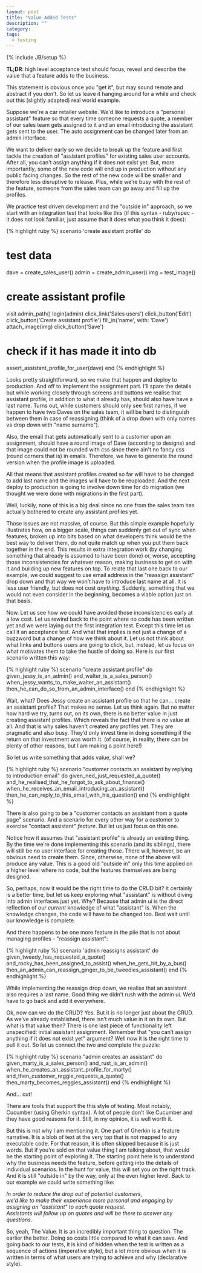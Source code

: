 ```yaml
---
layout: post
title: "Value Added Tests"
description: ""
category: 
tags:
  - testing
---
```

{% include JB/setup %}


**TL;DR**: high level acceptance test should focus, reveal and describe the value that a feature adds to the business.

This statement is obvious once you "get it", but may sound remote and abstract if you don't. So let us leave it hanging around for a while and check out this (slightly adapted) real world example.

Suppose we're a car retailer website. We'd like to introduce a "personal assistant" feature so that every time someone requests a quote, a member of our sales team gets assigned to it and an email introducing the assistant gets sent to the user. The auto assignment can be changed later from an admin interface.

We want to deliver early so we decide to break up the feature and first tackle the creation of "assistant profiles" for existing sales user accounts. After all, you can't assign anything if it does not exist yet. But, more importantly, some of the new code will end up in production without any public facing changes. So the rest of the new code will be smaller and therefore less disruptive to release. Plus, while we’re busy with the rest of the feature, someone from the sales team can go away and fill up the profiles.

We practice test driven development and the "outside in" approach, so we start with an integration test that looks like this (if this syntax - ruby/rspec - it does not look familiar, just assume that it does what you think it does):

{% highlight ruby %}
scenario 'create assistant profile' do
  # test data
  dave = create_sales_user()
  admin = create_admin_user()
  img = test_image()

  # create assistant profile
  visit admin_path()
  login(admin)
  click_link('Sales users')
  click_button('Edit')
  click_button('Create assistant profile')
  fill_in('name', with: 'Dave')
  attach_image(img)
  click_button('Save')

  # check if it has made it into db
  assert_assistant_profile_for_user(dave)
end
{% endhighlight %}


Looks pretty straightforward, so we make that happen and deploy to production. And off to implement the assignment part. I’ll spare the details but while working closely through screens and buttons we realise that assistant profile, in addition to what it already has, should also have have a last name. Turns out, while customers should only see first names, if we happen to have two Daves on the sales team, it will be hard to distinguish between them in case of reassigning (think of a drop down with only names vs drop down with "name surname").


Also, the email that gets automatically sent to a customer upon an assignment, should have a round image of Dave (according to designs) and that image could not be rounded with css since there ain't no fancy css (round corners that is) in emails. Therefore, we have to generate the round version when the profile image is uploaded.

All that means that assistant profiles created so far will have to be changed to add last name and the images will have to be reuploaded. And the next deploy to production is going to involve down time for db migration (we thought we were done with migrations in the first part).

Well, luckily, none of this is a big deal since no one from the sales team has actually bothered to create any assistant profiles yet.

Those issues are not massive, of course. But this simple example hopefully illustrates how, on a bigger scale, things can suddenly get out of sync when features, broken up into bits based on what developers think would be the best way to deliver them, do not quite match up when you put them back together in the end. This results in extra integration work  (by changing something that already is assumed to have been done) or, worse, accepting those inconsistencies for whatever reason, making business to get on with it and building up new features on top. To relate that last one back to our example, we could suggest to use email address in the “reassign assistant” drop down and that way we won’t have to introduce last name at all. It is less user friendly, but does not cost _anything_. Suddenly, something that we would not even consider in the beginning, becomes a viable option just on that basis.

Now. Let us see how we could have avoided those inconsistencies early at a low cost. Let us rewind back to the point where no code has been written yet and we were laying out the first integration test. Except this time let us call it an acceptance test. And what that implies is not just a change of a buzzword but a change of how we think about it. Let us not think about what links and buttons users are going to click, but, instead, let us focus on what motivates them to take the hustle of doing so. Here is our first scenario written this way:

{% highlight ruby %}
scenario "create assistant profile" do
  given_jessy_is_an_admin()
  and_walter_is_a_sales_person()
  when_jessy_wants_to_make_walter_an_assistant()
  then_he_can_do_so_from_an_admin_interface()
end
{% endhighlight %}

Wait, what? Does Jessy create an assistant profile so that he can… create an assistant profile? That makes no sense. Let us think again. But no matter how hard we try, turns out, on its own, there is no better value in just creating assistant profiles. Which reveals the fact that there is _no_ value at all. And that is why sales haven't created any profiles yet. They are pragmatic and also busy. They’d only invest time in doing something if the return on that investment was worth it. (of course, in reality, there can be plenty of other reasons, but I am making a point here!)

So let us write something that adds value, shall we?

{% highlight ruby %}
scenario "customer contacts an assistant by replying to introduction email" do
  given_ned_just_requested_a_quote()
  and_he_realised_that_he_forgot_to_ask_about_finance()
  when_he_receives_an_email_introducing_an_assistant()
  then_he_can_reply_to_this_email_with_his_question()
end
{% endhighlight %}

There is also going to be a "customer contacts an assistant from a quote page" scenario. And a scenario for every other way for a customer to exercise "contact assistant" _feature_. But let us just focus on this one. 

Notice how it assumes that "assistant profile" is already an existing thing. By the time we’re done implementing this scenario (and its siblings), there will still be no user interface for creating those. There will, however, be an obvious need to create them. Since, otherwise, none of the above will produce any value. This is a good old "outside in" only this time applied on a higher level where no code, but the features themselves are being designed.

So, perhaps, now it would be the right time to do the CRUD bit? It certainly is a better time, but let us keep exploring what "assistant" is without diving into admin interfaces just yet. Why? Because that admin ui is the direct reflection of our _current_ knowledge of what "assistant" is. When the knowledge changes, the code will have to be changed too. Best wait until our knowledge is complete.

And there happens to be one more feature in the pile that is not about managing profiles - "reassign assistant":

{% highlight ruby %}
scenario 'admin reassigns assistant' do
  given_tweedy_has_requested_a_quote()
  and_rocky_has_been_assigned_to_assist()
  when_he_gets_hit_by_a_bus()
  then_an_admin_can_reassign_ginger_to_be_tweedies_assistant()
end
{% endhighlight %}

While implementing the reassign drop down, we realise that an assistant also requires a last name. Good thing we didn’t rush with the admin ui. We’d have to go back and add it everywhere.

Ok, now can we do the CRUD? Yes. But it is no longer just about the CRUD. As we’ve already established, there isn’t much value in it on its own. But what is that value then? There is one last piece of functionality left unspecified: initial assistant assignment. Remember that "you can’t assign anything if it does not exist yet" argument? Well now it is the right time to pull it out. So let us connect the two and complete the puzzle:

{% highlight ruby %}
scenario "admin creates an assistant" do
  given_marty_is_a_sales_person()
  and_rust_is_an_admin()
  when_he_creates_an_assistant_profile_for_marty()
  and_then_customer_reggie_requests_a_quote()
  then_marty_becomes_reggies_assistant()
end
{% endhighlight %}

And… cut!

There are tools that support the this style of testing. Most notably, Cucumber (using Gherkin syntax). A lot of people don’t like Cucumber and they have good reasons for it. Still, in my opinion, it is well worth it.

But this is not why I am mentioning it. One part of Gherkin is a feature narrative. It is a blob of text at the very top that is not mapped to any executable code. For that reason, it is often skipped because it is just words. But if you’re sold on that value thing I am talking about, that would be the starting point of exploring it. The starting point here is to understand why the business needs the feature, before getting into the details of individual scenarios. In the hunt for value, this will set you on the right track. And it is still "outside in" by the way, only at the even higher level. Back to our example we could write something like:

*In order to reduce the drop out of potential customers,<br>
we’d like to make their experience more personal and engaging by assigning an "assistant" to each quote request.<br>
Assistants will follow up on quotes and will be there to answer any questions.*

So, yeah, The Value. It is an incredibly important thing to question. The earlier the better. Doing so costs little compared to what it can save. And going back to our tests, it is kind of hidden when the test is written as a sequence of actions (imperative style), but a lot more obvious when it is written in terms of what users are trying to achieve and why (declarative style).
